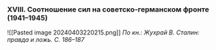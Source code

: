 ### XVIII. Соотношение сил на советско‑германском фронте (1941–1945)
![[Pasted image 20240403220215.png]]
_По кн.: Жухрай В. Сталин: правда и ложь. С. 186–187_